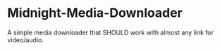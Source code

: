 # Midnight-Media-Downloader
A simple media downloader that SHOULD work with almost any link for video/audio.
